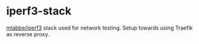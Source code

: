 # iperf3-stack

[mlabbe/iperf3](https://hub.docker.com/r/mlabbe/iperf3) stack used for network testing. Setup towards using Traefik as reverse proxy.
